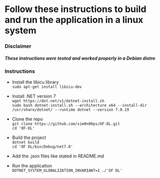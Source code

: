 # Follow these instructions to build and run the application in a linux system

### Disclaimer
##### These instructions were tested and worked properly in a Debian distro

### Instructions

- Install the libicu library  
`sudo apt-get install libicu-dev`  

- Install .NET version 7  
`wget https://dot.net/v1/dotnet-install.sh`  
`sudo bash dotnet-install.sh --architecture x64 --install-dir /usr/share/dotnet/ --runtime dotnet --version 7.0.19`  

- Clone the repo  
`git clone https://github.com/sim0n00ps/OF-DL.git`  
`cd 'OF-DL'`  

- Build the project  
`dotnet build`  
`cd 'OF DL/bin/Debug/net7.0'`  

- Add the .json files like stated in README.md
- Run the application  
`DOTNET_SYSTEM_GLOBALIZATION_INVARIANT=1 ./'OF DL'`

